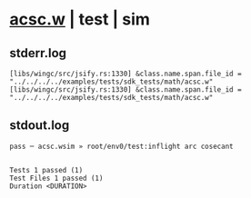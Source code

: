 # [acsc.w](../../../../../../examples/tests/sdk_tests/math/acsc.w) | test | sim

## stderr.log
```log
[libs/wingc/src/jsify.rs:1330] &class.name.span.file_id = "../../../../examples/tests/sdk_tests/math/acsc.w"
[libs/wingc/src/jsify.rs:1330] &class.name.span.file_id = "../../../../examples/tests/sdk_tests/math/acsc.w"
```

## stdout.log
```log
pass ─ acsc.wsim » root/env0/test:inflight arc cosecant
 
 
Tests 1 passed (1)
Test Files 1 passed (1)
Duration <DURATION>
```

